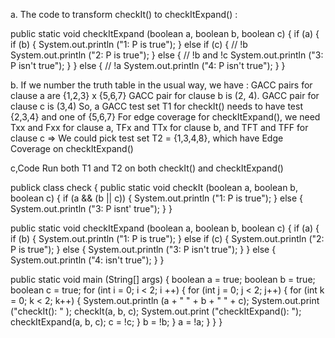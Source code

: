 a.  The code to transform checkIt() to checkItExpand() :

public static void checkItExpand (boolean a, boolean b, boolean c)
{
  if (a)
        {
          if (b)
          {
            System.out.println ("1: P is true");
          }
          else if (c)
          { // !b
             System.out.println ("2: P is true");
          }
          else
          { // !b and !c
             System.out.println ("3: P isn't true");
          }
         }
         else
         { // !a
            System.out.println ("4: P isn't true");
         }
}

b.  If we number the truth table in the usual way, we have : 
GACC pairs for clause a are {1,2,3} x {5,6,7}
GACC pair for clause b is (2, 4).
GACC pair for clause c is (3,4)
So, a GACC test set T1 for checkIt() needs to have test {2,3,4} and one of {5,6,7}
For edge coverage for checkItExpand(), we need Txx and Fxx for clause a, TFx and TTx for clause b, and TFT and TFF for clause c
=> We could pick test set T2 = {1,3,4,8}, which have Edge Coverage on checkItExpand()

c,Code Run both T1 and T2 on both checkIt() and checkItExpand()

publick class check
{
  public static void checkIt (boolean a, boolean b, boolean c)
  {
     if (a && (b || c))
     {
        System.out.println ("1: P is true");
     }
     else
     {
        System.out.println ("3: P isnt' true");
     }
   }

public static void checkItExpand (boolean a, boolean b, boolean c)
{
   if (a)
   {
     if (b)
     { 
       System.out.println ("1: P is true");
     }
     else if (c)
     {
       System.out.println ("2: P is true");
     }
     else
     {
       System.out.println ("3: P isn't true");
     }
   }
   else
   {
      System.out.println ("4: isn't true");
   }
}

public static void main (String[] args)
{
    boolean a = true;
    boolean b = true;
    boolean c = true;
    for (int i = 0; i < 2; i ++)
    {
      for (int j = 0; j < 2; j++)
       {
         for (int k = 0; k < 2; k++)
          {
            System.out.println (a + " " + b + " " + c);
            System.out.print ("checkIt(): " );
            checkIt(a, b, c);
            System.out.print ("checkItExpand(): ");
            checkItExpand(a, b, c);
            c = !c;
          }
          b = !b;
       }
       a = !a;
    }
}
}